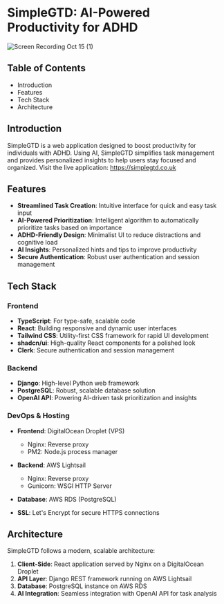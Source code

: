 # SimpleGTD: AI-Powered Productivity for ADHD
![Screen Recording Oct 15 (1)](https://github.com/user-attachments/assets/3b79668d-7386-4024-b0ba-1da7e7b1cd73)

## Table of Contents
- Introduction
- Features
- Tech Stack
- Architecture

## Introduction
SimpleGTD is a web application designed to boost productivity for individuals with ADHD. Using AI, SimpleGTD simplifies task management and provides personalized insights to help users stay focused and organized.
Visit the live application: https://simplegtd.co.uk

## Features
- **Streamlined Task Creation**: Intuitive interface for quick and easy task input
- **AI-Powered Prioritization**: Intelligent algorithm to automatically prioritize tasks based on importance
- **ADHD-Friendly Design**: Minimalist UI to reduce distractions and cognitive load
- **AI Insights**: Personalized hints and tips to improve productivity
- **Secure Authentication**: Robust user authentication and session management

## Tech Stack
### Frontend

- **TypeScript**: For type-safe, scalable code
- **React**: Building responsive and dynamic user interfaces
- **Tailwind CSS**: Utility-first CSS framework for rapid UI development
- **shadcn/ui**: High-quality React components for a polished look
- **Clerk**: Secure authentication and session management

### Backend

- **Django**: High-level Python web framework
- **PostgreSQL**: Robust, scalable database solution
- **OpenAI API**: Powering AI-driven task prioritization and insights

### DevOps & Hosting

- **Frontend**: DigitalOcean Droplet (VPS)
  - Nginx: Reverse proxy
  - PM2: Node.js process manager

- **Backend**: AWS Lightsail
  - Nginx: Reverse proxy
  - Gunicorn: WSGI HTTP Server

- **Database**: AWS RDS (PostgreSQL)
- **SSL**: Let's Encrypt for secure HTTPS connections

## Architecture
SimpleGTD follows a modern, scalable architecture:

1. **Client-Side**: React application served by Nginx on a DigitalOcean Droplet
2. **API Layer**: Django REST framework running on AWS Lightsail
3. **Database**: PostgreSQL instance on AWS RDS
4. **AI Integration**: Seamless integration with OpenAI API for task analysis
   
